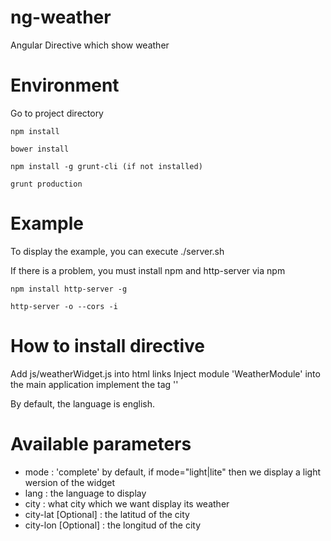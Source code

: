 ng-weather
==========

Angular Directive which show weather


Environment
==========

Go to project directory

```
npm install

bower install

npm install -g grunt-cli (if not installed)

grunt production

```


Example
==========
To display the example, you can execute ./server.sh

If there is a problem, you must install npm and http-server via npm

```
npm install http-server -g
```

```
http-server -o --cors -i
```

How to install directive
==========

Add js/weatherWidget.js into html links
Inject module 'WeatherModule' into the main application
implement the tag '<widget-weather lang="fr" city="montpellier"></widget-weather>'

By default, the language is english.

Available parameters
=========

+ mode : 'complete' by default, if mode="light|lite" then we display a light wersion of the widget
+ lang : the language to display
+ city : what city which we want display its weather
+ city-lat [Optional] : the latitud of the city
+ city-lon [Optional] : the longitud of the city